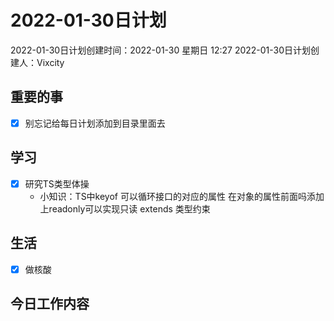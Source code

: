 # 2022-01-30日计划

2022-01-30日计划创建时间：2022-01-30 星期日  12:27
2022-01-30日计划创建人：Vixcity

## 重要的事
- [x] 别忘记给每日计划添加到目录里面去

## 学习
- [x] 研究TS类型体操
	- 小知识：TS中keyof 可以循环接口的对应的属性
					 在对象的属性前面吗添加上readonly可以实现只读
					 extends 类型约束

## 生活
- [x] 做核酸

## 今日工作内容
